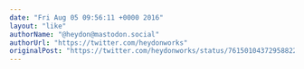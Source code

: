 ```yaml
---
date: "Fri Aug 05 09:56:11 +0000 2016"
layout: "like"
authorName: "@heydon@mastodon.social"
authorUrl: "https://twitter.com/heydonworks"
originalPost: "https://twitter.com/heydonworks/status/761501043729588224"
---
```

